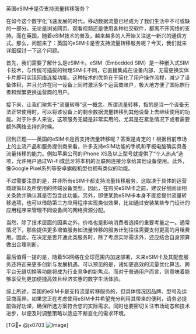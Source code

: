 英国eSIM卡是否支持流量转移服务？

在如今这个数字化飞速发展的时代，移动数据流量已经成为了我们生活中不可或缺的一部分。无论是浏览网页、观看视频还是使用各种社交软件，都离不开网络的支持。而在英国，随着eSIM技术的普及，越来越多的人开始关注这一新兴的通信方式。那么，问题来了：英国的eSIM卡是否支持流量转移服务呢？今天，我们就来详细探讨一下这个问题。

首先，我们需要了解什么是eSIM卡。eSIM（Embedded SIM）是一种嵌入式SIM卡技术，与传统可插拔的物理SIM卡不同，它直接集成在设备内部，无需更换实体卡片即可实现网络连接功能。这种技术的优势在于简化了用户操作流程，减少了设备体积，并且允许在同一设备上同时激活多个运营商账户，极大地方便了国际旅行者和频繁更换运营商的用户。

接下来，让我们聚焦于“流量转移”这一概念。所谓流量转移，指的是当一个设备无法正常使用时，可以将该设备上的剩余数据流量转移到其他设备上去继续使用的功能。对于许多人来说，这项服务无疑是非常实用的，尤其是在紧急情况下或者需要额外网络支持的时候。

回到正题——英国的eSIM卡是否支持流量转移呢？答案是肯定的！根据目前市场上的主流产品和服务提供商来看，许多支持eSIM功能的手机和平板电脑确实具备流量转移的能力。例如苹果公司的iPhone XS及以上型号就提供了“个人热点”选项，允许用户通过Wi-Fi或蓝牙将本机的互联网连接分享给其他设备使用。此外，像Google Pixel系列等安卓旗舰机型也拥有类似的功能。

不过需要注意的是，并非所有eSIM卡都支持流量转移服务，这取决于具体的运营商政策以及所使用的终端设备类型。因此，在购买eSIM卡之前，建议仔细阅读相关条款并确认其是否包含此功能。另外，即使某款eSIM卡本身不直接提供流量转移选项，也可以借助第三方应用程序实现类似效果，比如通过安装某些专门设计的应用程序来管理不同设备间的网络资源分配。

当然，除了技术层面的因素之外，价格也是影响消费者选择的重要考量之一。通常情况下，那些提供更多增值服务如流量转移的服务计划往往需要支付更高的月租费用。因此，在决定是否开通此类服务时，除了考虑实际需求外，还应结合自身预算做出合理判断。

最后值得一提的是，随着5G网络在全球范围内加速部署，未来eSIM卡及其配套服务还将迎来更多创新与发展机遇。可以预见的是，诸如更高效的流量优化算法、跨平台无缝切换等功能将成为行业竞争的新焦点。而对于普通用户而言，则意味着能够享受到更加便捷高效且经济实惠的数字生活体验。

综上所述，英国的eSIM卡是支持流量转移服务的，但具体情况因品牌、型号及运营商而异。如果您正在考虑使用eSIM卡并希望充分利用其带来的便利，请务必提前做好功课，确保所选方案符合您的实际需求。同时也要密切关注市场动态和技术进步，以便及时调整策略以适应不断变化的需求环境。

[TG💪+ @jx0703 ![Image](https://github.com/user-attachments/assets/dbca1d08-cadb-493c-b0ec-ad6f7a83f270)]